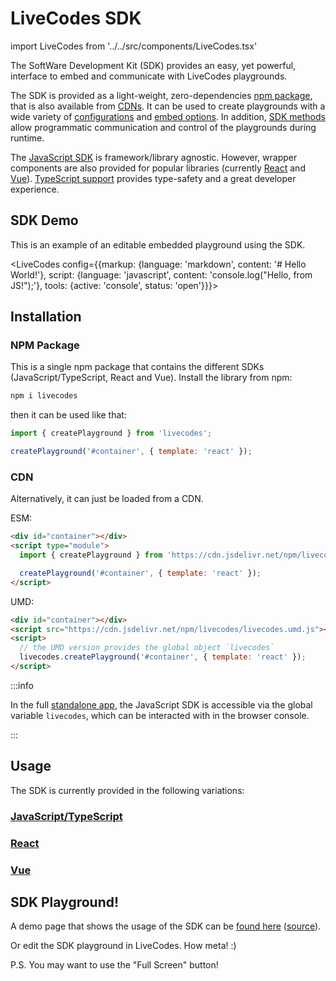 # LiveCodes SDK

import LiveCodes from '../../src/components/LiveCodes.tsx'

The SoftWare Development Kit (SDK) provides an easy, yet powerful, interface to embed and communicate with LiveCodes playgrounds.

The SDK is provided as a light-weight, zero-dependencies [npm package](#npm-package), that is also available from [CDNs](#cdn). It can be used to create playgrounds with a wide variety of [configurations](../configuration/configuration-object.md) and [embed options](js-ts.md#embed-options). In addition, [SDK methods](js-ts.md#sdk-methods) allow programmatic communication and control of the playgrounds during runtime.

The [JavaScript SDK](js-ts.md) is framework/library agnostic. However, wrapper components are also provided for popular libraries (currently [React](react.md) and [Vue](vue.md)). [TypeScript support](js-ts.md#typescript-types) provides type-safety and a great developer experience.

## SDK Demo

This is an example of an editable embedded playground using the SDK.

<LiveCodes config={{markup: {language: 'markdown', content: '# Hello World!'}, script: {language: 'javascript', content: 'console.log("Hello, from JS!");'}, tools: {active: 'console', status: 'open'}}}></LiveCodes>

## Installation

### NPM Package

This is a single npm package that contains the different SDKs (JavaScript/TypeScript, React and Vue).
Install the library from npm:

```sh
npm i livecodes
```

then it can be used like that:

```js title="index.js"
import { createPlayground } from 'livecodes';

createPlayground('#container', { template: 'react' });
```

### CDN

Alternatively, it can just be loaded from a CDN.

ESM:

```html title="index.html"
<div id="container"></div>
<script type="module">
  import { createPlayground } from 'https://cdn.jsdelivr.net/npm/livecodes';

  createPlayground('#container', { template: 'react' });
</script>
```

UMD:

```html title="index.html"
<div id="container"></div>
<script src="https://cdn.jsdelivr.net/npm/livecodes/livecodes.umd.js"></script>
<script>
  // the UMD version provides the global object `livecodes`
  livecodes.createPlayground('#container', { template: 'react' });
</script>
```

:::info

In the full [standalone app](../getting-started.md#hosted-app), the JavaScript SDK is accessible via the global variable `livecodes`, which can be interacted with in the browser console.

:::

## Usage

The SDK is currently provided in the following variations:

### [JavaScript/TypeScript](./js-ts.md)

### [React](./react.md)

### [Vue](./vue.md)

## SDK Playground!

A demo page that shows the usage of the SDK can be [found here](https://live-codes.github.io/livecodes-examples/api-demo.html) ([source](https://github.com/live-codes/livecodes-examples/blob/gh-pages/api-demo.html)).

Or edit the SDK playground in LiveCodes. How meta! :)

<LiveCodes import="id/nqdxpnj6uvg" view="result" height="80vh" showCode={false} />

P.S. You may want to use the "Full Screen" button!
